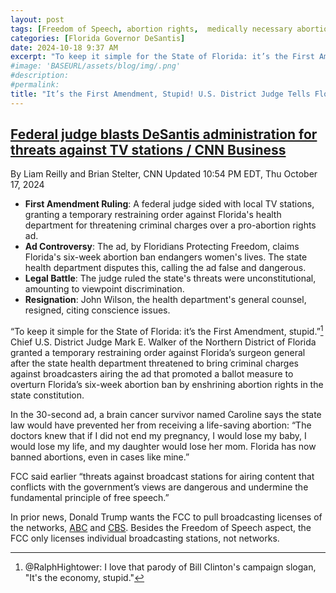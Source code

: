 ```yaml
---
layout: post
tags: [Freedom of Speech, abortion rights,  medically necessary abortions]
categories: [Florida Governor DeSantis]
date: 2024-10-18 9:37 AM
excerpt: "To keep it simple for the State of Florida: it’s the First Amendment, stupid. – Chief U.S. District Judge Mark E. Walker of the Northern District of Florida to Florida Governor DeSantis."
#image: 'BASEURL/assets/blog/img/.png'
#description:
#permalink:
title: "It’s the First Amendment, Stupid! U.S. District Judge Tells Florida Governor DeSantis."
---
```



## [Federal judge blasts DeSantis administration for threats against TV stations / CNN Business](https://www.cnn.com/2024/10/17/media/florida-judge-tv-abortion-rights-ad-health/index.html)

By Liam Reilly and Brian Stelter, CNN
Updated 10:54 PM EDT, Thu October 17, 2024

- **First Amendment Ruling**: A federal judge sided with local TV stations, granting a temporary restraining order against Florida's health department for threatening criminal charges over a pro-abortion rights ad.
- **Ad Controversy**: The ad, by Floridians Protecting Freedom, claims Florida's six-week abortion ban endangers women's lives. The state health department disputes this, calling the ad false and dangerous.
- **Legal Battle**: The judge ruled the state's threats were unconstitutional, amounting to viewpoint discrimination.
- **Resignation**: John Wilson, the health department's general counsel, resigned, citing conscience issues.

“To keep it simple for the State of Florida: it’s the First Amendment, stupid.”[^11] Chief U.S. District Judge Mark E. Walker of the Northern District of Florida granted a temporary restraining order against Florida’s surgeon general after the state health department threatened to bring criminal charges against broadcasters airing the ad that promoted a ballot measure to overturn Florida’s six-week abortion ban by enshrining abortion rights in the state constitution.

[^11]: @RalphHightower: I love that parody of Bill Clinton's campaign slogan, "It's the economy, stupid."

In the 30-second ad, a brain cancer survivor named Caroline says the state law would have prevented her from receiving a life-saving abortion: “The doctors knew that if I did not end my pregnancy, I would lose my baby, I would lose my life, and my daughter would lose her mom. Florida has now banned abortions, even in cases like mine.”

FCC said earlier “threats against broadcast stations for airing content that conflicts with the government’s views are dangerous and undermine the fundamental principle of free speech.”

In prior news, Donald Trump wants the FCC to pull broadcasting licenses of the networks, [ABC](https://abc.com/) and [CBS](https://cbs.com/). Besides the Freedom of Speech aspect, the FCC only licenses individual broadcasting stations, not networks.
